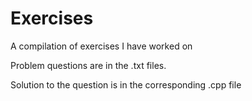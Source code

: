 # Exercises
A compilation of exercises I have worked on

Problem questions are in the .txt files.

Solution to the question is in the corresponding .cpp file

